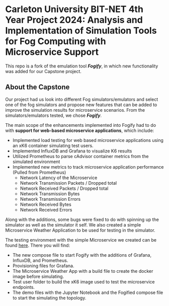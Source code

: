 # Carleton University BIT-NET 4th Year Project 2024: Analysis and Implementation of Simulation Tools for Fog Computing with Microservice Support
This repo is a fork of the emulation tool <i><b>Fogify</i></b>, in which new functionality was added for our Capstone project. 

## About the Capstone
Our project had us look into different Fog simulators/emulators and select one of the fog simulators and propose new features that can be added to improve the simulation results for microservice scenarios. From the simulators/emulators tested, we chose <i><b>Fogify</i></b>.

The main scope of the enhancements implemented into Fogify had to do with <b>support for web-based microservice applications</b>, which include:
- Implemented load testing for web based microservice applications using an xK6 container simulating test users.
- Implemented InfluxDB and Grafana to visualize K6 results
- Utilized Prometheus to parse cAdvisor container metrics from the simulated environment
- Implemented new metrics to track microservice application performance (Pulled from Prometheus)
  - Network Latency of the Microservice
  - Network Transmission Packets / Dropped total
  - Network Received Packets / Dropped total
  - Network Transmission Bytes
  - Network Transmission Errors
  - Network Received Bytes
  - Network Received Errors

Along with the additions, some bugs were fixed to do with spinning up the simulator as well as the simulator it self. We also created a simple Microservice Weather Application to be used for testing in the simulator.

The testing environment with the simple Microservice we created can be found [here](https://github.com/OmarMaadarani/fogify/tree/master/examples/microservice-test). There you will find:
- The new compose file to start Fogify with the additions of Grafana, InfluxDB, and Prometheus.
- Provisioning files for Grafana.
- The Microservice Weather App with a build file to create the docker image before simulating.
- Test user folder to build the xK6 image used to test the microservice endpoints.
- The demo files with the Jupyter Notebook and the Fogified compose file to start the simulating the topology.

